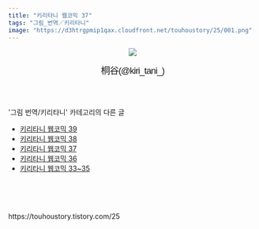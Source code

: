 ```yaml
---
title: "키리타니 웹코믹 37"
tags: "그림_번역／키리타니"
image: "https://d3htrgpmip1qax.cloudfront.net/touhoustory/25/001.png"
---
```

<div class="article">
<div class="tt_article_useless_p_margin"><p style="text-align: center; clear: none; float: none;"></p><p style="text-align: center; clear: none; float: none;"><img src="{{ site.imgserver5 }}/touhoustory/25/001.png"/></p><p style="text-align: center; clear: none; float: none;"><span style="font-family: 나눔고딕, NanumGothic, 돋움, Dotum, helvetica, sans-serif, tahoma; font-size: 18.6667px; letter-spacing: -1px;">桐谷(@kiri_tani_)</span></p> </div></div><br/>
<div class="tagTrail">
</div><br/>
<div class="another">
<p>'그림 번역/키리타니' 카테고리의 다른 글</p>
<ul>
<li><a href="/touhoustory_30">키리타니 웹코믹 39</a></li>
<li><a href="/touhoustory_28">키리타니 웹코믹 38</a></li>
<li><a href="/touhoustory_25">키리타니 웹코믹 37</a></li>
<li><a href="/touhoustory_22">키리타니 웹코믹 36</a></li>
<li><a href="/touhoustory_19">키리타니 웹코믹 33~35</a></li>
</ul>
</div><br/>
<div class="cb_lstcomment">
</div><br/>
<br/>
<p id="refer">https://touhoustory.tistory.com/25</p>
<br/>
